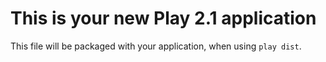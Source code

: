 This is your new Play 2.1 application
=====================================

This file will be packaged with your application, when using `play dist`.
